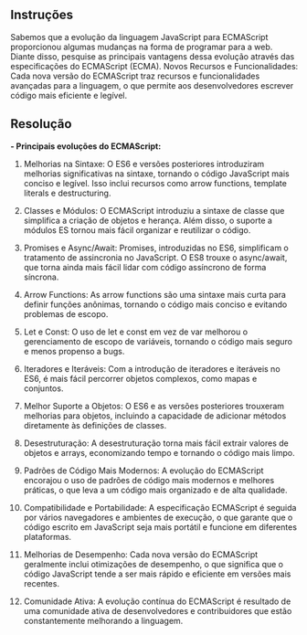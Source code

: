 ## Instruções
Sabemos que a evolução da linguagem JavaScript para ECMAScript proporcionou algumas mudanças na forma de programar para a web. Diante disso, pesquise as principais vantagens dessa evolução através das especificações do ECMAScript (ECMA).
 Novos Recursos e Funcionalidades: Cada nova versão do ECMAScript traz recursos e funcionalidades avançadas para a linguagem, o que permite aos desenvolvedores escrever código mais eficiente e legível.
 
## Resolução

 **- Principais evoluções do ECMAScript:**

1. Melhorias na Sintaxe: O ES6 e versões posteriores introduziram melhorias significativas na sintaxe, tornando o código JavaScript mais conciso e legível. Isso inclui recursos como arrow functions, template literals e destructuring.

  

2. Classes e Módulos: O ECMAScript introduziu a sintaxe de classe que simplifica a criação de objetos e herança. Além disso, o suporte a módulos ES tornou mais fácil organizar e reutilizar o código.

  

3. Promises e Async/Await: Promises, introduzidas no ES6, simplificam o tratamento de assincronia no JavaScript. O ES8 trouxe o async/await, que torna ainda mais fácil lidar com código assíncrono de forma síncrona.

  

4. Arrow Functions: As arrow functions são uma sintaxe mais curta para definir funções anônimas, tornando o código mais conciso e evitando problemas de escopo.

  

5. Let e Const: O uso de let e const em vez de var melhorou o gerenciamento de escopo de variáveis, tornando o código mais seguro e menos propenso a bugs.

  

6. Iteradores e Iteráveis: Com a introdução de iteradores e iteráveis no ES6, é mais fácil percorrer objetos complexos, como mapas e conjuntos.

  

7. Melhor Suporte a Objetos: O ES6 e as versões posteriores trouxeram melhorias para objetos, incluindo a capacidade de adicionar métodos diretamente às definições de classes.

  

8. Desestruturação: A desestruturação torna mais fácil extrair valores de objetos e arrays, economizando tempo e tornando o código mais limpo.

  

9. Padrões de Código Mais Modernos: A evolução do ECMAScript encorajou o uso de padrões de código mais modernos e melhores práticas, o que leva a um código mais organizado e de alta qualidade.

  

10. Compatibilidade e Portabilidade: A especificação ECMAScript é seguida por vários navegadores e ambientes de execução, o que garante que o código escrito em JavaScript seja mais portátil e funcione em diferentes plataformas.

  

11. Melhorias de Desempenho: Cada nova versão do ECMAScript geralmente inclui otimizações de desempenho, o que significa que o código JavaScript tende a ser mais rápido e eficiente em versões mais recentes.

 

12. Comunidade Ativa: A evolução contínua do ECMAScript é resultado de uma comunidade ativa de desenvolvedores e contribuidores que estão constantemente melhorando a linguagem.


